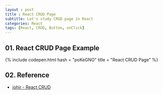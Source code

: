 ```yaml
---
layout : post
title : React CRUD Page
subtitle: Let's study CRUD page in React
categories: React
tags: [React, CRUD, Button, onClick]
---
```


## 01. React CRUD Page Example

{% include codepen.html hash = "poKeGNO" title = "React CRUD Page" %}

## 02. Reference

- [johir - React CRUD](https://codepen.io/jrayhan/pen/zNwWbx)